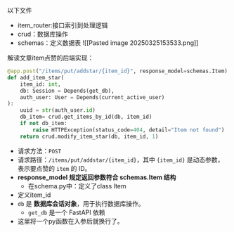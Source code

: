 以下文件
- item_router:接口索引到处理逻辑
- crud：数据库操作
- schemas：定义数据表
	![[Pasted image 20250325153533.png]]


解读文章item点赞的后端实现：
```python
@app.post("/items/put/addstar/{item_id}", response_model=schemas.Item)
def add_item_star(
	item_id: int,
	db: Session = Depends(get_db),
	auth_user: User = Depends(current_active_user)
):
    uuid = str(auth_user.id)
    db_item= crud.get_items_by_id(db, item_id)
    if not db_item:
        raise HTTPException(status_code=404, detail="Item not found")
    return crud.modify_item_star(db, item_id, 1)
```
- 请求方法：`POST`
- 请求路径：`/items/put/addstar/{item_id}`，其中 `{item_id}` 是动态参数，表示要点赞的 `item` 的 ID。
- **response_model 规定返回参数符合 schemas.Item 结构**
	- 在schema.py中：定义了class Item
- 定义item_id
- `db` 是 **数据库会话对象**，用于执行数据库操作。
	- `get_db` 是一个 FastAPI 依赖
- 这里将一个py函数在入参后就换行了。